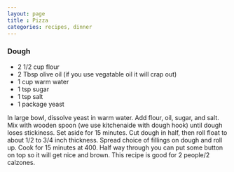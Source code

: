 ```yaml
---
layout: page
title : Pizza
categories: recipes, dinner
---
```


### Dough

* 2 1/2 cup flour
* 2 Tbsp olive oil (if you use vegatable oil it will crap out)
* 1 cup warm water
* 1 tsp sugar
* 1 tsp salt
* 1 package yeast

In large bowl, dissolve yeast in warm water.  Add flour, oil, sugar, and salt.  Mix with wooden spoon (we use kitchenaide with dough hook) until dough loses stickiness.  Set aside for 15 minutes.  Cut dough in half, then roll float to about 1/2 to 3/4 inch thickness.  Spread choice of fillings on dough and roll up.  Cook for 15 minutes at 400.  Half way through you can put some button on top so it will get nice and brown.  This recipe is good for 2 people/2 calzones.


